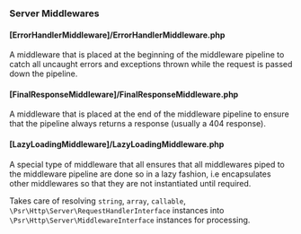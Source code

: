 ### Server Middlewares

#### [ErrorHandlerMiddleware]/ErrorHandlerMiddleware.php
A middleware that is placed at the beginning of the middleware pipeline to catch all uncaught errors and exceptions thrown while the request is passed down the pipeline.

#### [FinalResponseMiddleware]/FinalResponseMiddleware.php
A middleware that is placed at the end of the middleware pipeline to ensure that the pipeline always returns a response (usually a 404 response).

#### [LazyLoadingMiddleware]/LazyLoadingMiddleware.php
A special type of middleware that all ensures that all middlewares piped to the middleware pipeline are done so in a lazy fashion, i.e encapsulates other middlewares so that they are not instantiated until required.

Takes care of resolving `string`, `array`, `callable`, `\Psr\Http\Server\RequestHandlerInterface` instances into `\Psr\Http\Server\MiddlewareInterface` instances for processing.
